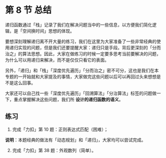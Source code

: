 # 第 8 节 总结

递归函数通过「栈」记录了我们在解决问题当中的一些信息，以方便我们简化逻辑，是「空间换时间」思想的体现。

要想深刻理解递归离不开大量的练习，我们在这里为大家准备了一些非常经典的使用递归实现的问题，但是我们还要提醒大家：递归只是手段。背后更深刻的「分而治之」的算法思想。因此，大家在做练习的时候一定要多思考当前要解决的问题，为什么可以用递归来解决，而不是仅仅只看它的表面。

另外，「递归」和「栈」「深度优先遍历」「分而治之」密不可分，这也是我们在本专题的一开始就和大家提及的事情，大家做完这些问题以后可以再回过头来想想是不是这么回事。

大家还可以自己找一些「深度优先遍历」「回溯算法」「分治算法」标签的问题做一下，重点掌握解决这些问题，我们所 **设计的递归函数的语义**。

## 练习

1. 完成「力扣」第 10 题：正则表达式匹配（困难）；

**说明**：本题经典的做法有「动态规划」和「递归」，大家均可以尝试完成。

2. 完成「力扣」第 38 题：外观数列（简单）。